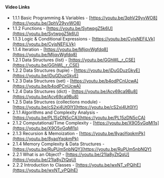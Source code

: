#### Video Links

- 1.1.1 Basic Programming & Variables - [https://youtu.be/3phV29yvWO8](https://youtu.be/3phV29yvWO8)
- 1.1.2 Functions - [https://youtu.be/SytwpgZ5k6U](https://youtu.be/SytwpgZ5k6U)
- 1.1.3 Logic & Conditional Expressions - [https://youtu.be/CyjsNEFjLVk](https://youtu.be/CyjsNEFjLVk)
- 1.1.4 Iteration - [https://youtu.be/MIjqvWgfdq8](https://youtu.be/MIjqvWgfdq8)
- 1.2.1 Data Structures (list) - [https://youtu.be/GGhWL_r_CSE](https://youtu.be/GGhWL_r_CSE)
- 1.2.2 Data Structures (tuple) - [https://youtu.be/jDuGDuzGkyE](https://youtu.be/jDuGDuzGkyE)
- 1.2.3 Data Structures (set) - [https://youtu.be/b4odPCnUcwA](https://youtu.be/b4odPCnUcwA)
- 1.2.4 Data Structures (dict) - [https://youtu.be/Acv69ca9Bu8](https://youtu.be/Acv69ca9Bu8)
- 1.2.5 Data Structures (collections module) - [https://youtu.be/cS2xi4Ut0lY](https://youtu.be/cS2xi4Ut0lY)
- 2.1.1 Algorithms and Complexity Analysis - [https://youtu.be/PL15zDN5cCA](https://youtu.be/PL15zDN5cCA)
- 2.1.2 Computational/Time Complexity - [https://youtu.be/X9O5vGqMl1s](https://youtu.be/X9O5vGqMl1s)
- 2.1.3 Recursion & Memoization - [https://youtu.be/8yaoYqokmPk](https://youtu.be/8yaoYqokmPk)
- 2.1.4 Memory Complexity & Data Structures - [https://youtu.be/RuPUm5nbNQY](https://youtu.be/RuPUm5nbNQY)
- 2.2.1 What is an Object? - [https://youtu.be/21Ia8yZtQqU](https://youtu.be/21Ia8yZtQqU)
- 2.2.2 Introduction to Classes - [https://youtu.be/wxNT_vPQihE](https://youtu.be/wxNT_vPQihE)
